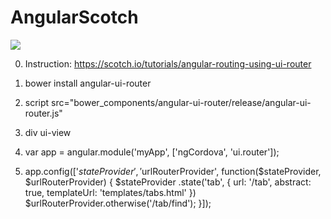 # AngularScotch

<img src='https://scotch.io/wp-content/uploads/2014/03/angular-routing-ui-router.jpg'>

0. Instruction: https://scotch.io/tutorials/angular-routing-using-ui-router


1. bower install angular-ui-router

1.  script src="bower_components/angular-ui-router/release/angular-ui-router.js"

1.  div ui-view


2. var app = angular.module('myApp', ['ngCordova', 'ui.router']);


3. app.config(['$stateProvider', '$urlRouterProvider', function($stateProvider, $urlRouterProvider) {
  $stateProvider
    .state('tab', {
      url: '/tab',
      abstract: true,
      templateUrl: 'templates/tabs.html'
    })
  $urlRouterProvider.otherwise('/tab/find');
}]);
